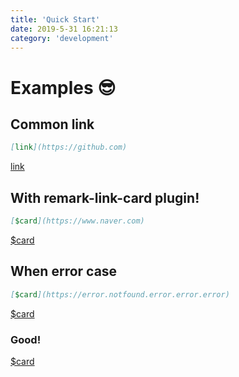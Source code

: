 ```yaml
---
title: 'Quick Start'
date: 2019-5-31 16:21:13
category: 'development'
---
```


# Examples 😎

## Common link

```md
[link](https://github.com)
```

[link](https://github.com)

## With remark-link-card plugin!

```md
[$card](https://www.naver.com)
```

[$card](https://www.naver.com)

## When error case

```md
[$card](https://error.notfound.error.error.error)
```

[$card](https://error.notfound.error.error.error)

### Good!

[$card](https://github.com/JaeYeopHan/gatsby-remark-link-card)